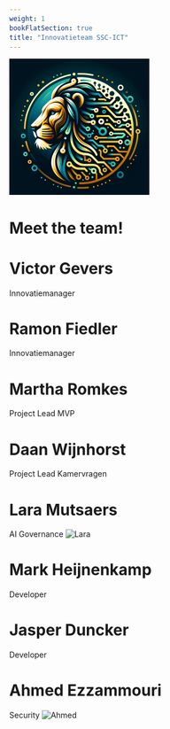 ```yaml
---
weight: 1
bookFlatSection: true
title: "Innovatieteam SSC-ICT"
---
```


![logo](/LL-logo.png)
# Meet the team!

# Victor Gevers
Innovatiemanager 

# Ramon Fiedler
Innovatiemanager

# Martha Romkes
Project Lead MVP


# Daan Wijnhorst 
Project Lead Kamervragen

# Lara Mutsaers
AI Governance
<img src="/MutsaersLara.jpg" alt="Lara" width="100">

# Mark Heijnenkamp
Developer

# Jasper Duncker
Developer

# Ahmed Ezzammouri
Security
<img src="/EzzamouriAhmed.jpg" alt="Ahmed" width="100">

